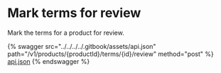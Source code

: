 # Mark terms for review

Mark the terms for a product for review.

{% swagger src="../../../../.gitbook/assets/api.json" path="/v1/products/{productId}/terms/{id}/review" method="post" %}
[api.json](../../../../.gitbook/assets/api.json)
{% endswagger %}
